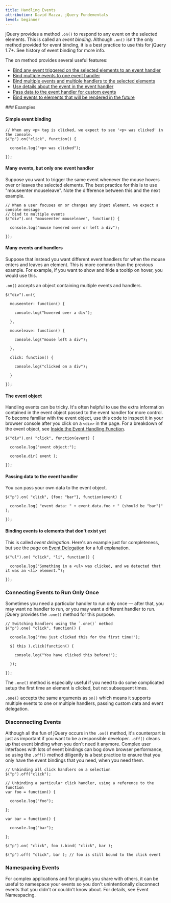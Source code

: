 ```yaml
---
title: Handling Events
attribution: David Mazza, jQuery Fundementals
level: beginner
---
```

jQuery provides a method `.on()` to
respond to any event on the selected elements. This is called an _event binding_.
Although `.on()` isn't the only method provided for event binding, it is a best
practice to use this for jQuery 1.7+. See history of event binding for more info.
<!-- TODO: link to history page -->

The on method provides several useful features:
<ul>
<li><a href="#simple-event-binding">Bind any event triggered on the selected elements to an event handler</a></li>
<li><a href="#multiple-events-one-handler">Bind multiple events to one event handler</a></li>
<li><a href="#multiple-events-multiple-handlers">Bind multiple events and multiple handlers to the selected elements</a></li>
<li><a href="#event-object">Use details about the event in the event handler</a></li>
<li><a href="#passing-data">Pass data to the event handler for custom events</a></li>
<li><a href="#event-delegation">Bind events to elements that will be rendered in the future</a></li>
</ul>
### Examples

#### <a name="simple-event-binding">Simple event binding</a>
```
// When any <p> tag is clicked, we expect to see '<p> was clicked' in the console.
$("p").on("click", function() {

  console.log("<p> was clicked");

});
```

#### <a name="multiple-events-one-handler">Many events, but only one event handler</a>

Suppose you want to trigger the same event whenever the mouse hovers over or leaves
the selected elements. The best practice for this is to use "mouseenter mouseleave".
Note the difference between this and the next example.

```
// When a user focuses on or changes any input element, we expect a console message
// bind to multiple events
$("div").on( "mouseenter mouseleave", function() {

  console.log("mouse hovered over or left a div");

});
```

#### <a name="multiple-events-multiple-handlers">Many events and handlers</a>

Suppose that instead you want different event handlers for when the mouse enters and
leaves an element. This is more common than the previous example. For example, if you
want to show and hide a tooltip on hover, you would use this.

`.on()` accepts an object containing multiple events and handlers.

```
$("div").on({

  mouseenter: function() {

    console.log("hovered over a div");

  },

  mouseleave: function() {

    console.log("mouse left a div");

  },

  click: function() {

    console.log("clicked on a div");

  }

});
```

#### <a name="event-object">The event object</a>

Handling events can be tricky. It's often helpful to use the extra information contained
in the event object passed to the event handler for more control. To become familiar with
the event object, use this code to inspect it in your browser console after you click on
a `<div>` in the page. For a breakdown of the event object, see
<a href="/events/inside-event-handling-function/">Inside the Event Handling Function</a>.

```
$("div").on( "click", function(event) {

  console.log("event object:");

  console.dir( event );

});
```

#### <a name="passing-data">Passing data to the event handler</a>

You can pass your own data to the event object.

```
$("p").on( "click", {foo: "bar"}, function(event) {

  console.log( "event data: " + event.data.foo + " (should be "bar")" );

});
```


#### <a name="event-delegation">Binding events to elements that don't exist yet</a>

This is called _event delegation_. Here's an example just for completeness, but see the
page on <a href="/events/event-delegation/">Event Delegation</a> for a full explanation.

```
$("ul").on( "click", "li", function() {

  console.log("Something in a <ul> was clicked, and we detected that it was an <li> element.");

});
```

### Connecting Events to Run Only Once

Sometimes you need a particular handler to run only once — after that, you may
want no handler to run, or you may want a different handler to run.  jQuery
provides the `.one()` method for this purpose.

```
// Switching handlers using the `.one()` method
$("p").one( "click", function() {

  console.log("You just clicked this for the first time!");

  $( this ).click(function() {

    console.log("You have clicked this before!");

  });

});
```

The `.one()` method is especially useful if you need to do some complicated
setup the first time an element is clicked, but not subsequent times.

`.one()` accepts the same arguments as `on()` which means it supports multiple events to one
or multiple handlers, passing custom data and event delegation.

### Disconnecting Events

Although all the fun of jQuery occurs in the `.on()` method, it's counterpart is just as important
if you want to be a responsible developer. `.off()` cleans up that event
binding when you don't need it anymore. Complex user interfaces with lots of event bindings
can bog down browser performance, so using the `.off()` method diligently is a best practice to
ensure that you only have the event bindings that you need, when you need them.

```
// Unbinding all click handlers on a selection
$("p").off("click");
```

```
// Unbinding a particular click handler, using a reference to the function
var foo = function() {

  console.log("foo");

};

var bar = function() {

  console.log("bar");

};

$("p").on( "click", foo ).bind( "click", bar );

$("p").off( "click", bar ); // foo is still bound to the click event
```

### Namespacing Events

For complex applications and for plugins you share with others, it can be
useful to namespace your events so you don't unintentionally disconnect events
that you didn't or couldn't know about. For details, see Event Namespacing.

<!-- TODO: Link to namespacing -->
